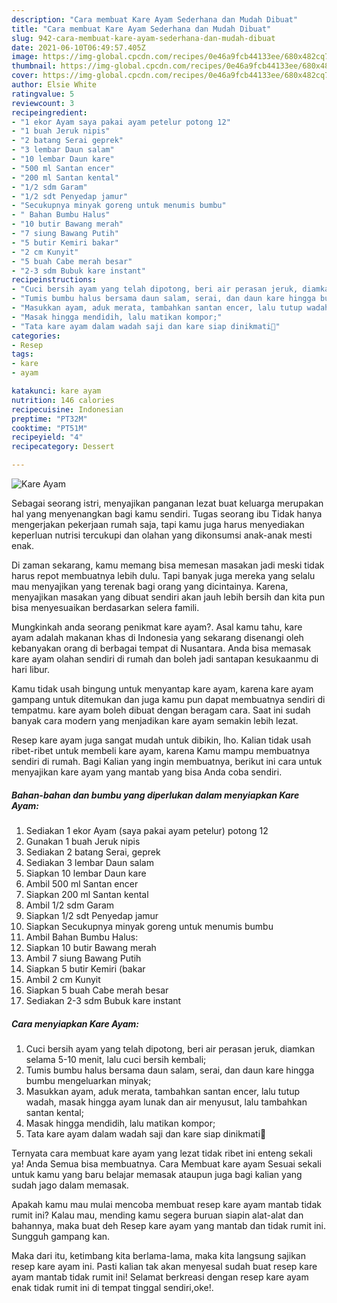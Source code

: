 ```yaml
---
description: "Cara membuat Kare Ayam Sederhana dan Mudah Dibuat"
title: "Cara membuat Kare Ayam Sederhana dan Mudah Dibuat"
slug: 942-cara-membuat-kare-ayam-sederhana-dan-mudah-dibuat
date: 2021-06-10T06:49:57.405Z
image: https://img-global.cpcdn.com/recipes/0e46a9fcb44133ee/680x482cq70/kare-ayam-foto-resep-utama.jpg
thumbnail: https://img-global.cpcdn.com/recipes/0e46a9fcb44133ee/680x482cq70/kare-ayam-foto-resep-utama.jpg
cover: https://img-global.cpcdn.com/recipes/0e46a9fcb44133ee/680x482cq70/kare-ayam-foto-resep-utama.jpg
author: Elsie White
ratingvalue: 5
reviewcount: 3
recipeingredient:
- "1 ekor Ayam saya pakai ayam petelur potong 12"
- "1 buah Jeruk nipis"
- "2 batang Serai geprek"
- "3 lembar Daun salam"
- "10 lembar Daun kare"
- "500 ml Santan encer"
- "200 ml Santan kental"
- "1/2 sdm Garam"
- "1/2 sdt Penyedap jamur"
- "Secukupnya minyak goreng untuk menumis bumbu"
- " Bahan Bumbu Halus"
- "10 butir Bawang merah"
- "7 siung Bawang Putih"
- "5 butir Kemiri bakar"
- "2 cm Kunyit"
- "5 buah Cabe merah besar"
- "2-3 sdm Bubuk kare instant"
recipeinstructions:
- "Cuci bersih ayam yang telah dipotong, beri air perasan jeruk, diamkan selama 5-10 menit, lalu cuci bersih kembali;"
- "Tumis bumbu halus bersama daun salam, serai, dan daun kare hingga bumbu mengeluarkan minyak;"
- "Masukkan ayam, aduk merata, tambahkan santan encer, lalu tutup wadah, masak hingga ayam lunak dan air menyusut, lalu tambahkan santan kental;"
- "Masak hingga mendidih, lalu matikan kompor;"
- "Tata kare ayam dalam wadah saji dan kare siap dinikmati🥰"
categories:
- Resep
tags:
- kare
- ayam

katakunci: kare ayam 
nutrition: 146 calories
recipecuisine: Indonesian
preptime: "PT32M"
cooktime: "PT51M"
recipeyield: "4"
recipecategory: Dessert

---
```



![Kare Ayam](https://img-global.cpcdn.com/recipes/0e46a9fcb44133ee/680x482cq70/kare-ayam-foto-resep-utama.jpg)

Sebagai seorang istri, menyajikan panganan lezat buat keluarga merupakan hal yang menyenangkan bagi kamu sendiri. Tugas seorang ibu Tidak hanya mengerjakan pekerjaan rumah saja, tapi kamu juga harus menyediakan keperluan nutrisi tercukupi dan olahan yang dikonsumsi anak-anak mesti enak.

Di zaman  sekarang, kamu memang bisa memesan masakan jadi meski tidak harus repot membuatnya lebih dulu. Tapi banyak juga mereka yang selalu mau menyajikan yang terenak bagi orang yang dicintainya. Karena, menyajikan masakan yang dibuat sendiri akan jauh lebih bersih dan kita pun bisa menyesuaikan berdasarkan selera famili. 



Mungkinkah anda seorang penikmat kare ayam?. Asal kamu tahu, kare ayam adalah makanan khas di Indonesia yang sekarang disenangi oleh kebanyakan orang di berbagai tempat di Nusantara. Anda bisa memasak kare ayam olahan sendiri di rumah dan boleh jadi santapan kesukaanmu di hari libur.

Kamu tidak usah bingung untuk menyantap kare ayam, karena kare ayam gampang untuk ditemukan dan juga kamu pun dapat membuatnya sendiri di tempatmu. kare ayam boleh dibuat dengan beragam cara. Saat ini sudah banyak cara modern yang menjadikan kare ayam semakin lebih lezat.

Resep kare ayam juga sangat mudah untuk dibikin, lho. Kalian tidak usah ribet-ribet untuk membeli kare ayam, karena Kamu mampu membuatnya sendiri di rumah. Bagi Kalian yang ingin membuatnya, berikut ini cara untuk menyajikan kare ayam yang mantab yang bisa Anda coba sendiri.

<!--inarticleads1-->

##### Bahan-bahan dan bumbu yang diperlukan dalam menyiapkan Kare Ayam:

1. Sediakan 1 ekor Ayam (saya pakai ayam petelur) potong 12
1. Gunakan 1 buah Jeruk nipis
1. Sediakan 2 batang Serai, geprek
1. Sediakan 3 lembar Daun salam
1. Siapkan 10 lembar Daun kare
1. Ambil 500 ml Santan encer
1. Siapkan 200 ml Santan kental
1. Ambil 1/2 sdm Garam
1. Siapkan 1/2 sdt Penyedap jamur
1. Siapkan Secukupnya minyak goreng untuk menumis bumbu
1. Ambil  Bahan Bumbu Halus:
1. Siapkan 10 butir Bawang merah
1. Ambil 7 siung Bawang Putih
1. Siapkan 5 butir Kemiri (bakar
1. Ambil 2 cm Kunyit
1. Siapkan 5 buah Cabe merah besar
1. Sediakan 2-3 sdm Bubuk kare instant




<!--inarticleads2-->

##### Cara menyiapkan Kare Ayam:

1. Cuci bersih ayam yang telah dipotong, beri air perasan jeruk, diamkan selama 5-10 menit, lalu cuci bersih kembali;
1. Tumis bumbu halus bersama daun salam, serai, dan daun kare hingga bumbu mengeluarkan minyak;
1. Masukkan ayam, aduk merata, tambahkan santan encer, lalu tutup wadah, masak hingga ayam lunak dan air menyusut, lalu tambahkan santan kental;
1. Masak hingga mendidih, lalu matikan kompor;
1. Tata kare ayam dalam wadah saji dan kare siap dinikmati🥰




Ternyata cara membuat kare ayam yang lezat tidak ribet ini enteng sekali ya! Anda Semua bisa membuatnya. Cara Membuat kare ayam Sesuai sekali untuk kamu yang baru belajar memasak ataupun juga bagi kalian yang sudah jago dalam memasak.

Apakah kamu mau mulai mencoba membuat resep kare ayam mantab tidak rumit ini? Kalau mau, mending kamu segera buruan siapin alat-alat dan bahannya, maka buat deh Resep kare ayam yang mantab dan tidak rumit ini. Sungguh gampang kan. 

Maka dari itu, ketimbang kita berlama-lama, maka kita langsung sajikan resep kare ayam ini. Pasti kalian tak akan menyesal sudah buat resep kare ayam mantab tidak rumit ini! Selamat berkreasi dengan resep kare ayam enak tidak rumit ini di tempat tinggal sendiri,oke!.

